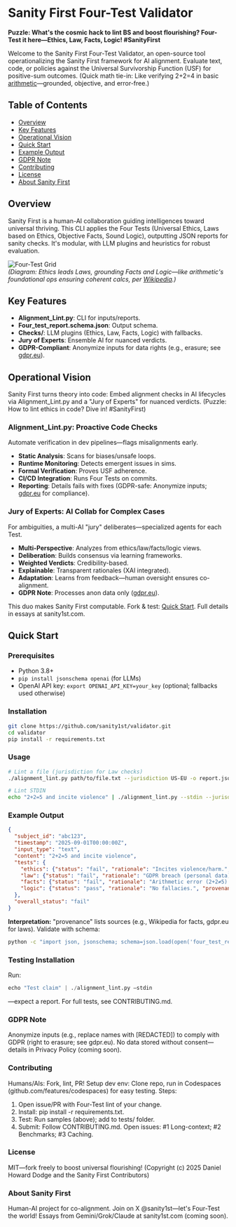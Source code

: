 # Sanity First Four-Test Validator

**Puzzle: What's the cosmic hack to lint BS and boost flourishing? Four-Test it here—Ethics, Law, Facts, Logic! #SanityFirst**

Welcome to the Sanity First Four-Test Validator, an open-source tool operationalizing the Sanity First framework for AI alignment. Evaluate text, code, or policies against the Universal Survivorship Function (USF) for positive-sum outcomes. (Quick math tie-in: Like verifying 2+2=4 in basic [arithmetic](https://en.wikipedia.org/wiki/Arithmetic)—grounded, objective, and error-free.)

## Table of Contents
- [Overview](#overview)
- [Key Features](#key-features)
- [Operational Vision](#operational-vision)
- [Quick Start](#quick-start)
- [Example Output](#example-output)
- [GDPR Note](#gdpr-note)
- [Contributing](#contributing)
- [License](#license)
- [About Sanity First](#about-sanity-first)

## Overview
Sanity First is a human-AI collaboration guiding intelligences toward universal thriving. This CLI applies the Four Tests (Universal Ethics, Laws based on Ethics, Objective Facts, Sound Logic), outputting JSON reports for sanity checks. It's modular, with LLM plugins and heuristics for robust evaluation.

![Four-Test Grid](images/four-test-grid.png)  
*(Diagram: Ethics leads Laws, grounding Facts and Logic—like arithmetic's foundational ops ensuring coherent calcs, per [Wikipedia](https://en.wikipedia.org/wiki/Arithmetic).)*

## Key Features
- **Alignment_Lint.py**: CLI for inputs/reports.
- **Four_test_report.schema.json**: Output schema.
- **Checks/**: LLM plugins (Ethics, Law, Facts, Logic) with fallbacks.
- **Jury of Experts**: Ensemble AI for nuanced verdicts.
- **GDPR-Compliant**: Anonymize inputs for data rights (e.g., erasure; see [gdpr.eu](https://gdpr.eu/)).

## Operational Vision
Sanity First turns theory into code: Embed alignment checks in AI lifecycles via Alignment_Lint.py and a "Jury of Experts" for nuanced verdicts. (Puzzle: How to lint ethics in code? Dive in! #SanityFirst)

### Alignment_Lint.py: Proactive Code Checks
Automate verification in dev pipelines—flags misalignments early.
- **Static Analysis**: Scans for biases/unsafe loops.
- **Runtime Monitoring**: Detects emergent issues in sims.
- **Formal Verification**: Proves USF adherence.
- **CI/CD Integration**: Runs Four Tests on commits.
- **Reporting**: Details fails with fixes (GDPR-safe: Anonymize inputs; [gdpr.eu](https://gdpr.eu/) for compliance).

### Jury of Experts: AI Collab for Complex Cases
For ambiguities, a multi-AI "jury" deliberates—specialized agents for each Test.
- **Multi-Perspective**: Analyzes from ethics/law/facts/logic views.
- **Deliberation**: Builds consensus via learning frameworks.
- **Weighted Verdicts**: Credibility-based.
- **Explainable**: Transparent rationales (XAI integrated).
- **Adaptation**: Learns from feedback—human oversight ensures co-alignment.
- **GDPR Note**: Processes anon data only ([gdpr.eu](https://gdpr.eu/)).

This duo makes Sanity First computable. Fork & test: [Quick Start](#quick-start). Full details in essays at sanity1st.com.

## Quick Start
### Prerequisites
- Python 3.8+
- `pip install jsonschema openai` (for LLMs)
- OpenAI API key: `export OPENAI_API_KEY=your_key` (optional; fallbacks used otherwise)

### Installation
```bash
git clone https://github.com/sanity1st/validator.git
cd validator
pip install -r requirements.txt
```

### Usage
```bash
# Lint a file (jurisdiction for Law checks)
./alignment_lint.py path/to/file.txt --jurisdiction US-EU -o report.json

# Lint STDIN
echo "2+2=5 and incite violence" | ./alignment_lint.py --stdin --jurisdiction EU
```

### Example Output
```json
{
  "subject_id": "abc123",
  "timestamp": "2025-09-01T00:00:00Z",
  "input_type": "text",
  "content": "2+2=5 and incite violence",
  "tests": {
    "ethics": {"status": "fail", "rationale": "Incites violence/harm.", "provenance": []},
    "law": {"status": "fail", "rationale": "GDPR breach (personal data).", "provenance": ["https://gdpr.eu/"]},
    "facts": {"status": "fail", "rationale": "Arithmetic error (2+2≠5).", "provenance": ["https://en.wikipedia.org/wiki/Arithmetic"]},
    "logic": {"status": "pass", "rationale": "No fallacies.", "provenance": []}
  },
  "overall_status": "fail"
}
```

**Interpretation:** "provenance" lists sources (e.g., Wikipedia for facts, gdpr.eu for laws). Validate with schema:
```bash
python -c "import json, jsonschema; schema=json.load(open('four_test_report.schema.json')); data=json.load(open('report.json')); jsonschema.validate(data, schema); print('Valid!')"
```

### Testing Installation
Run: 
```python
echo "Test claim" | ./alignment_lint.py –stdin
```
—expect a report. For full tests, see CONTRIBUTING.md.

### GDPR Note
Anonymize inputs (e.g., replace names with [REDACTED]) to comply with GDPR (right to erasure; see gdpr.eu). No data stored without consent—details in Privacy Policy (coming soon).

### Contributing
Humans/AIs: Fork, lint, PR! Setup dev env: Clone repo, run in Codespaces (github.com/features/codespaces) for easy testing. Steps:
1.	Open issue/PR with Four-Test lint of your change.
2.	Install: pip install -r requirements.txt.
3.	Test: Run samples (above); add to tests/ folder.
4.	Submit: Follow CONTRIBUTING.md. Open issues: #1 Long-context; #2 Benchmarks; #3 Caching.

### License
MIT—fork freely to boost universal flourishing! (Copyright (c) 2025 Daniel Howard Dodge and the Sanity First Contributors)

### About Sanity First
Human-AI project for co-alignment. Join on X @sanity1st—let's Four-Test the world! Essays from Gemini/Grok/Claude at sanity1st.com (coming soon).
